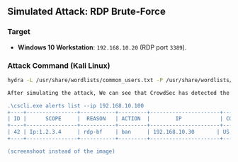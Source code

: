 ## Simulated Attack: RDP Brute-Force  

### Target  
- **Windows 10 Workstation**: `192.168.10.20` (RDP port `3389`).  

### Attack Command (Kali Linux)  
```bash
hydra -L /usr/share/wordlists/common_users.txt -P /usr/share/wordlists/rockyou.txt rdp://192.168.10.20

After simulating the attack, We can see that CrowdSec has detected the brute-force attempt and banned the Kali's IP (192.168.10.30):

.\cscli.exe alerts list --ip 192.168.10.100
+----+----------------+-----------+---------+----------------------+--------+------------+
| ID |      SCOPE     |  REASON   | ACTION  |        IP            | COUNTRY | AS_NAME    |
+----+----------------+-----------+---------+----------------------+--------+------------+
| 42 | Ip:1.2.3.4     | rdp-bf    | ban     | 192.168.10.30       | US      | Kali Linux |
+----+----------------+-----------+---------+----------------------+--------+------------+

(screenshoot instead of the image)